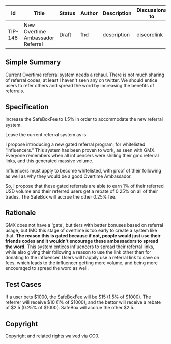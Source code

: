 
| id      | Title | Status | Author | Description | Discussions to | Created |
| ----------- | ----------- | ----------- | ----------- | ----------- | ----------- | ----------- |
| TIP-148 | New Overtime Ambassador Referral | Draft | fhd | description | discordlink | 2023-07-11

## Simple Summary
Current Overtime referral system needs a rehaul. There is not much sharing of referral codes, at least I haven't seen any on twitter. We should entice users to refer others and spread the word by increasing the benefits of referrals.

## Specification
Increase the SafeBoxFee to 1.5% in order to accommodate the new referral system.

Leave the current referral system as is.

I propose introducing a new gated referral program, for whitelisted “influencers.” This system has been proven to work, as seen with GMX. Everyone remembers when all influencers were shilling their gmx referral links, and this generated massive volume.

Influencers must apply to become whitelisted, with proof of their following as well as why they would be a good Overtime Ambassador.

So, I propose that these gated referrals are able to earn 1% of their referred USD volume and their referred users get a rebate of 0.25% on all of their trades. The SafeBox will accrue the other 0.25% fee.

## Rationale
GMX does not have a 'gate', but tiers with better bonuses based on referral usage, but IMO this stage of overtime is too early to create a system like that. 
**The reason this is gated because if not, people would just use their friends codes and it wouldn't encourage these ambassadors to spread the word.**
This system entices influencers to spread their referral links, while also giving their following a reason to use the link other than for donating to the influencer. Users will happily use a referral link to save on fees, which leads to the influencer getting more volume, and being more encouraged to spread the word as well.
## Test Cases
If a user bets $1000, the SafeBoxFee will be $15 (1.5% of $1000). The referrer will receive $10 (1% of $1000), and the bettor will receive a rebate of $2.5 (0.25% of $1000). SafeBox will accrue the other $2.5.


## Copyright

Copyright and related rights waived via CC0.
